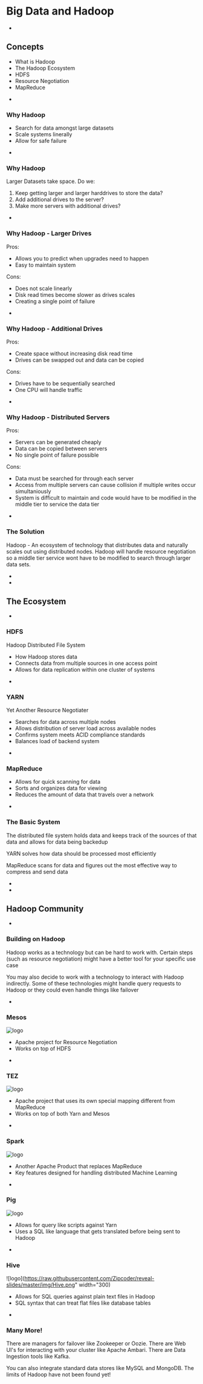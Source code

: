 # Big Data and Hadoop

-

## Concepts

* What is Hadoop
* The Hadoop Ecosystem
* HDFS
* Resource Negotiation
* MapReduce

-

### Why Hadoop

* Search for data amongst large datasets
* Scale systems linerally
* Allow for safe failure

-

### Why Hadoop

Larger Datasets take space. Do we:

1. Keep getting larger and larger harddrives to store the data?
2. Add additional drives to the server?
3. Make more servers with additional drives?

-

### Why Hadoop - Larger Drives

Pros:

* Allows you to predict when upgrades need to happen
* Easy to maintain system

Cons:

* Does not scale linearly
* Disk read times become slower as drives scales
* Creating a single point of failure

-

### Why Hadoop - Additional Drives

Pros:

* Create space without increasing disk read time
* Drives can be swapped out and data can be copied

Cons:

* Drives have to be sequentially searched
* One CPU will handle traffic

-

### Why Hadoop - Distributed Servers

Pros:

* Servers can be generated cheaply
* Data can be copied between servers
* No single point of failure possible

Cons:

* Data must be searched for through each server
* Access from multiple servers can cause collision if multiple writes occur simultaniously
* System is difficult to maintain and code would have to be modified in the middle tier to service the data tier

-

### The Solution

Hadoop - An ecosystem of technology that distributes data and naturally scales out using distributed nodes. Hadoop will handle resource negotiation so a middle tier service wont have to be modified to search through larger data sets. 

-
-

## The Ecosystem

-

### HDFS

Hadoop Distributed File System

* How Hadoop stores data
* Connects data from multiple sources in one access point
* Allows for data replication within one cluster of systems

-

### YARN 

Yet Another Resource Negotiater

* Searches for data across multiple nodes
* Allows distribution of server load across available nodes
* Confirms system meets ACID compliance standards
* Balances load of backend system

-

### MapReduce

* Allows for quick scanning for data
* Sorts and organizes data for viewing
* Reduces the amount of data that travels over a network

-

### The Basic System

The distributed file system holds data and keeps track of the sources of that data and allows for data being backedup

YARN solves how data should be processed most efficiently

MapReduce scans for data and figures out the most effective way to compress and send data

-
-

## Hadoop Community

-

### Building on Hadoop

Hadoop works as a technology but can be hard to work with. Certain steps (such as resource negotiation) might have a better tool for your specific use case 

You may also decide to work with a technology to interact with Hadoop indirectly. Some of these technologies might handle query requests to Hadoop or they could even handle things like failover

-

### Mesos

![logo](https://raw.githubusercontent.com/Zipcoder/reveal-slides/master/img/ApacheMesosLogo.png)

* Apache project for Resource Negotiation
* Works on top of HDFS

-

### TEZ

![logo](https://raw.githubusercontent.com/Zipcoder/reveal-slides/master/img/ApacheTezLogo_lowres.jpg)

* Apache project that uses its own special mapping different from MapReduce
* Works on top of both Yarn and Mesos

-

### Spark

![logo](https://raw.githubusercontent.com/Zipcoder/reveal-slides/master/img/spark.jpg)

* Another Apache Product that replaces MapReduce
* Key features designed for handling distributed Machine Learning

-

### Pig

![logo](https://raw.githubusercontent.com/Zipcoder/reveal-slides/master/img/pig.png)

* Allows for query like scripts against Yarn
* Uses a SQL like language that gets translated before being sent to Hadoop

-

### Hive

![logo](https://raw.githubusercontent.com/Zipcoder/reveal-slides/master/img/Hive.png" width="300)

* Allows for SQL queries against plain text files in Hadoop
* SQL syntax that can treat flat files like database tables

-

### Many More! 

There are managers for failover like Zookeeper or Oozie. There are Web UI's for interacting with your cluster like Apache Ambari. There are Data Ingestion tools like Kafka.

You can also integrate standard data stores like MySQL and MongoDB. The limits of Hadoop have not been found yet!